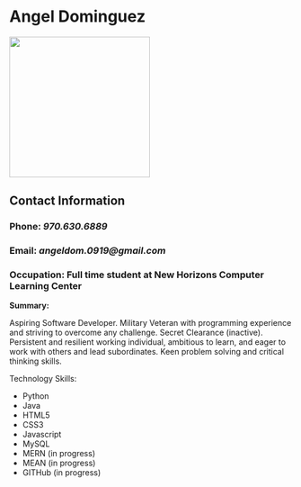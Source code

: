 # Angel Dominguez
<img src="https://user-images.githubusercontent.com/82829737/118718081-148acf80-b7e4-11eb-8f59-10f0ad51832a.jpeg" width="250" />

## Contact Information
### Phone: _970.630.6889_
### Email: _angeldom.0919@gmail.com_
### Occupation: Full time student at New Horizons Computer Learning Center

**Summary:**

Aspiring Software Developer. Military Veteran with programming experience and striving to overcome any challenge. Secret Clearance (inactive). Persistent and resilient working individual, ambitious to learn, and eager to work with others and lead subordinates. Keen problem solving and critical thinking skills. 

Technology Skills:
* Python
* Java 
* HTML5   
* CSS3 
* Javascript 
* MySQL
* MERN (in progress)
* MEAN (in progress) 
* GITHub (in progress) 
